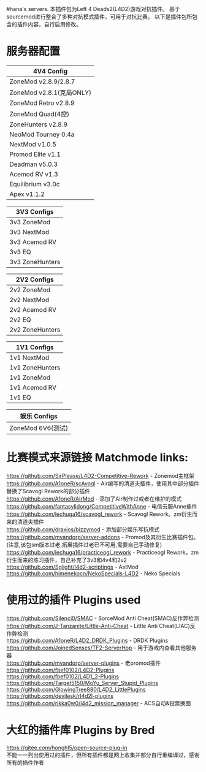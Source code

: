 #hana's servers.
本插件包为Left 4 Deads2(L4D2)游戏对抗插件。
基于sourcemod进行整合了多种对抗模式插件，可用于对抗比赛。
以下是插件包所包含的插件内容，自行启用修改。
                     
# 服务器配置                                       
| 4V4 Config |                                        
|-----------------|                                            
| ZoneMod v2.8.9/2.8.7 |                                              
| ZoneMod v2.8.1(克局ONLY) |                                      
| ZoneMod Retro v2.8.9 |                                          
| ZoneMod Quad(4控) |                                        
| ZoneHunters v2.8.9 |                                  
| NeoMod Tourney 0.4a |                                         
| NextMod v1.0.5 |                                
| Promod Elite v1.1 |                                         
| Deadman v5.0.3 |  
| Acemod RV v1.3 |  
| Equilibrium v3.0c |  
| Apex v1.1.2 |                                              
                                                              
| 3V3 Configs |                                        
|-----------------|                                            
| 3v3 ZoneMod |                                              
| 3v3 NextMod |                                      
| 3v3 Acemod RV |                                          
| 3v3 EQ |                                        
| 3v3 ZoneHunters|                                  

| 2V2 Configs |                                        
|-----------------|                                            
| 2v2 ZoneMod |                                              
| 2v2 NextMod |                                      
| 2v2 Acemod RV |                                          
| 2v2 EQ |                                        
| 2v2 ZoneHunters |                                                            
                                          
| 1V1 Configs |                                        
|-----------------|                                            
| 1v1 NextMod |                                              
| 1v1 ZoneHunters |                                      
| 1v1 ZoneMod |                                          
| 1v1 Acemod RV |                                        
| 1v1 EQ |                                  
          
              
| 娱乐 Configs |                                     
|--------------|                                             
| ZoneMod 6V6(测试) |                                                                                                  


# 比赛模式来源链接 Matchmode links:                         
https://github.com/SirPlease/L4D2-Competitive-Rework - Zonemod主框架                                          
https://github.com/A1oneR/scAvogl - Air编写的清道夫插件，使用其中部分插件替换了Scavogl Rework的部分插件                                              
https://github.com/A1oneR/AirMod - 添加了Air制作过或者在维护的模式                          
https://github.com/fantasylidong/CompetitiveWithAnne - 电信云服Anne插件                                              
https://github.com/lechuga16/scavogl_rework - Scavogl Rework。zm衍生而来的清道夫插件                               
https://github.com/draxios/bizzymod - 添加部分娱乐写抗模式                                            
https://github.com/mvandorp/server-addons - Promod及其衍生比赛插件包。(注意,该包sm版本过老,拓展插件过老已不可用,需要自己手动修复)                                     
https://github.com/lechuga16/practiceogl_rework - Practiceogl Rework。zm衍生而来的练习插件，自己补充了3v3和4v4和2v2                                                  
https://github.com/Sglight/l4d2-scriptings - AstMod                                                                             
https://github.com/himenekocn/NekoSpecials-L4D2 - Neko Specials

# 使用过的插件 Plugins used
https://github.com/Silenci0/SMAC - SorceMod Anti Cheat(SMAC)反作弊检测                                                 
https://github.com/J-Tanzanite/Little-Anti-Cheat - Little Anti Cheat(LIAC)反作弊检测                             
https://github.com/A1oneR/L4D2_DRDK_Plugins - DRDK Plugins                                       
https://github.com/JoinedSenses/TF2-ServerHop - 用于游戏内查看其他服务器                                      
https://github.com/mvandorp/server-plugins - 老promod插件                                     
https://github.com/fbef0102/L4D2-Plugins                                     
https://github.com/fbef0102/L4D1_2-Plugins                                 
https://github.com/Target5150/MoYu_Server_Stupid_Plugins                                     
https://github.com/GlowingTree880/L4D2_LittlePlugins                                          
https://github.com/devilesk/rl4d2l-plugins                                        
https://github.com/rikka0w0/l4d2_mission_manager - ACS自动&投票换图                                 

# 大红的插件库 Plugins by Bred
https://gitee.com/honghl5/open-source-plug-in                               
不能一一列出使用过的插件，但所有插件都是网上收集并部分自行重编译过，感谢所有的插件作者